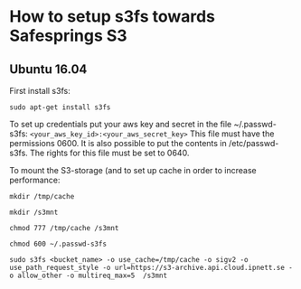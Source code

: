 # How to setup s3fs towards Safesprings S3

## Ubuntu 16.04

First install s3fs:

`sudo apt-get install s3fs`
 
To set up credentials put your aws key and secret in the file ~/.passwd-s3fs:
`<your_aws_key_id>:<your_aws_secret_key>`
This file must have the permissions 0600. It is also possible to put the contents in /etc/passwd-s3fs. The rights for this file must be set to 0640.

To mount the S3-storage (and to set up cache in order to increase performance:

`mkdir /tmp/cache`

`mkdir /s3mnt`

`chmod 777 /tmp/cache /s3mnt`

`chmod 600 ~/.passwd-s3fs`

`sudo s3fs <bucket_name> -o use_cache=/tmp/cache -o sigv2 -o use_path_request_style -o url=https://s3-archive.api.cloud.ipnett.se -o allow_other -o multireq_max=5  /s3mnt`
